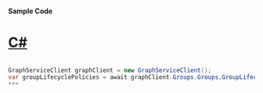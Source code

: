 #### Sample Code
# [C#](#tab/c-sharp)

```C#

GraphServiceClient graphClient = new GraphServiceClient();
var groupLifecyclePolicies = await graphClient.Groups.Groups.GroupLifecyclePolicies.Request().GetAsync();
*** 

```